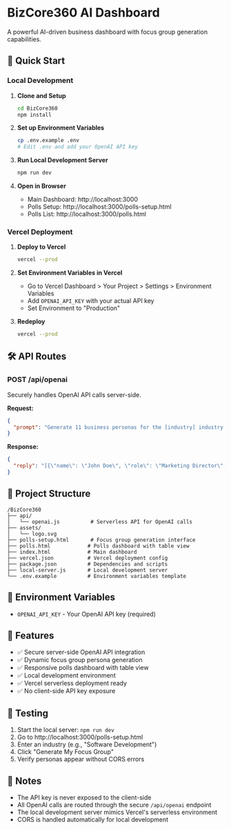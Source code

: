 # BizCore360 AI Dashboard

A powerful AI-driven business dashboard with focus group generation capabilities.

## 🚀 Quick Start

### Local Development

1. **Clone and Setup**
   ```bash
   cd BizCore360
   npm install
   ```

2. **Set up Environment Variables**
   ```bash
   cp .env.example .env
   # Edit .env and add your OpenAI API key
   ```

3. **Run Local Development Server**
   ```bash
   npm run dev
   ```

4. **Open in Browser**
   - Main Dashboard: http://localhost:3000
   - Polls Setup: http://localhost:3000/polls-setup.html
   - Polls List: http://localhost:3000/polls.html

### Vercel Deployment

1. **Deploy to Vercel**
   ```bash
   vercel --prod
   ```

2. **Set Environment Variables in Vercel**
   - Go to Vercel Dashboard > Your Project > Settings > Environment Variables
   - Add `OPENAI_API_KEY` with your actual API key
   - Set Environment to "Production"

3. **Redeploy**
   ```bash
   vercel --prod
   ```

## 🛠 API Routes

### POST /api/openai
Securely handles OpenAI API calls server-side.

**Request:**
```json
{
  "prompt": "Generate 11 business personas for the [industry] industry..."
}
```

**Response:**
```json
{
  "reply": "[{\"name\": \"John Doe\", \"role\": \"Marketing Director\", ...}]"
}
```

## 📁 Project Structure

```
/BizCore360
├── api/
│   └── openai.js          # Serverless API for OpenAI calls
├── assets/
│   └── logo.svg
├── polls-setup.html       # Focus group generation interface
├── polls.html            # Polls dashboard with table view
├── index.html            # Main dashboard
├── vercel.json           # Vercel deployment config
├── package.json          # Dependencies and scripts
├── local-server.js       # Local development server
└── .env.example          # Environment variables template
```

## 🔑 Environment Variables

- `OPENAI_API_KEY` - Your OpenAI API key (required)

## 🎯 Features

- ✅ Secure server-side OpenAI API integration
- ✅ Dynamic focus group persona generation
- ✅ Responsive polls dashboard with table view
- ✅ Local development environment
- ✅ Vercel serverless deployment ready
- ✅ No client-side API key exposure

## 🧪 Testing

1. Start the local server: `npm run dev`
2. Go to http://localhost:3000/polls-setup.html
3. Enter an industry (e.g., "Software Development")
4. Click "Generate My Focus Group"
5. Verify personas appear without CORS errors

## 📝 Notes

- The API key is never exposed to the client-side
- All OpenAI calls are routed through the secure `/api/openai` endpoint
- The local development server mimics Vercel's serverless environment
- CORS is handled automatically for local development